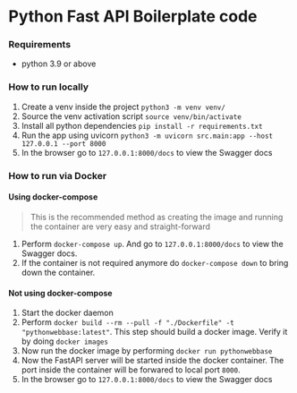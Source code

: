 # Python Fast API Boilerplate code

### Requirements
* python 3.9 or above

### How to run locally
1. Create a venv inside the project `python3 -m venv venv/`
1. Source the venv activation script `source venv/bin/activate`
1. Install all python dependencies `pip install -r requirements.txt`
1. Run the app using uvicorn `python3 -m uvicorn src.main:app --host 127.0.0.1 --port 8000`
1. In the browser go to `127.0.0.1:8000/docs` to view the Swagger docs

### How to run via Docker
#### Using docker-compose
> This is the recommended method as creating the image and running the container are very easy and straight-forward

1. Perform `docker-compose up`. And go to `127.0.0.1:8000/docs` to view the Swagger docs.
1. If the container is not required anymore do `docker-compose down` to bring down the container.

#### Not using docker-compose
1. Start the docker daemon
1. Perform `docker build --rm --pull -f "./Dockerfile" -t "pythonwebbase:latest"`. This step should build a docker image. Verify it by doing `docker images`
1. Now run the docker image by performing `docker run pythonwebbase`
1. Now the FastAPI server will be started inside the docker container. The port inside the container will be forwared to local port `8000`.
1. In the browser go to `127.0.0.1:8000/docs` to view the Swagger docs
